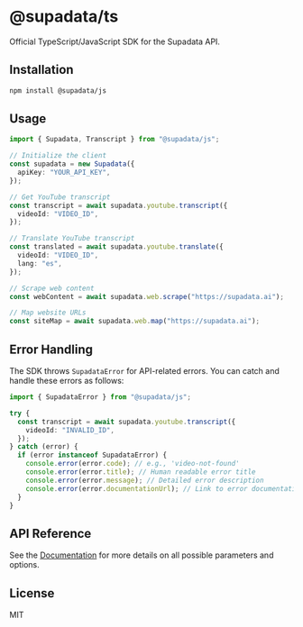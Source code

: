# @supadata/ts

Official TypeScript/JavaScript SDK for the Supadata API.

## Installation

```bash
npm install @supadata/js
```

## Usage

```typescript
import { Supadata, Transcript } from "@supadata/js";

// Initialize the client
const supadata = new Supadata({
  apiKey: "YOUR_API_KEY",
});

// Get YouTube transcript
const transcript = await supadata.youtube.transcript({
  videoId: "VIDEO_ID",
});

// Translate YouTube transcript
const translated = await supadata.youtube.translate({
  videoId: "VIDEO_ID",
  lang: "es",
});

// Scrape web content
const webContent = await supadata.web.scrape("https://supadata.ai");

// Map website URLs
const siteMap = await supadata.web.map("https://supadata.ai");
```

## Error Handling

The SDK throws `SupadataError` for API-related errors. You can catch and handle these errors as follows:

```typescript
import { SupadataError } from "@supadata/js";

try {
  const transcript = await supadata.youtube.transcript({
    videoId: "INVALID_ID",
  });
} catch (error) {
  if (error instanceof SupadataError) {
    console.error(error.code); // e.g., 'video-not-found'
    console.error(error.title); // Human readable error title
    console.error(error.message); // Detailed error description
    console.error(error.documentationUrl); // Link to error documentation
  }
}
```

## API Reference

See the [Documentation](https://supadata.ai/documentation) for more details on all possible parameters and options.

## License

MIT
